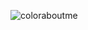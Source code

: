 ![coloraboutme](https://user-images.githubusercontent.com/50078845/130334888-33a34ef7-aee1-43d5-9413-73112106f449.png)

